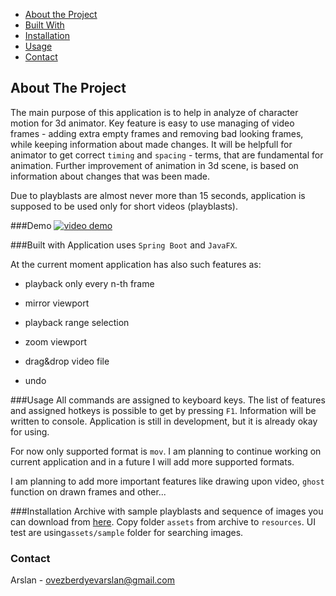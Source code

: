 * [About the Project](#about-the-project)
* [Built With](#built-with)
* [Installation](#installation)
* [Usage](#usage)
* [Contact](#contact)

## About The Project
The main purpose of this application is to help in analyze of character motion for 3d animator. Key feature is easy to use managing of video frames - adding extra empty frames and removing bad looking frames, while keeping information about made changes.
It will be helpfull for animator to get correct `timing` and `spacing` - terms, that are fundamental for animation. Further improvement of animation in 3d scene, is based on information about changes that was been made.

Due to playblasts are almost never more than 15 seconds, application is supposed to be used only for short videos (playblasts).

###Demo
[![video demo](https://youtu.be/ksk8PmWISeY?t=3)](https://www.youtube.com/watch?v=ksk8PmWISeY)

###Built with
Application uses `Spring Boot` and `JavaFX`. 

At the current moment application has also such features as:

*    playback only every n-th frame
    
*    mirror viewport
    
*    playback range selection
    
*    zoom viewport
    
*    drag&drop video file
    
*    undo
    
    
###Usage
All commands are assigned to keyboard keys. The list of features and assigned hotkeys is possible to get by pressing `F1`. Information will be written to console.
Application is still in development, but it is already okay for using. 

For now only supported format is `mov`. I am planning to continue working on current application and in a future I will add more supported formats.

I am planning to add more important features like drawing upon video, `ghost` function on drawn frames and other...

###Installation
Archive with sample playblasts and sequence of images you can download from [here](https://drive.google.com/open?id=1ZvIx35oriZtv5wtaGvU4Hx-YVghOmUvW).
Copy folder `assets` from archive to `resources`. 
UI test are using`assets/sample` folder for searching images.

### Contact
Arslan - [ovezberdyevarslan@gmail.com]()